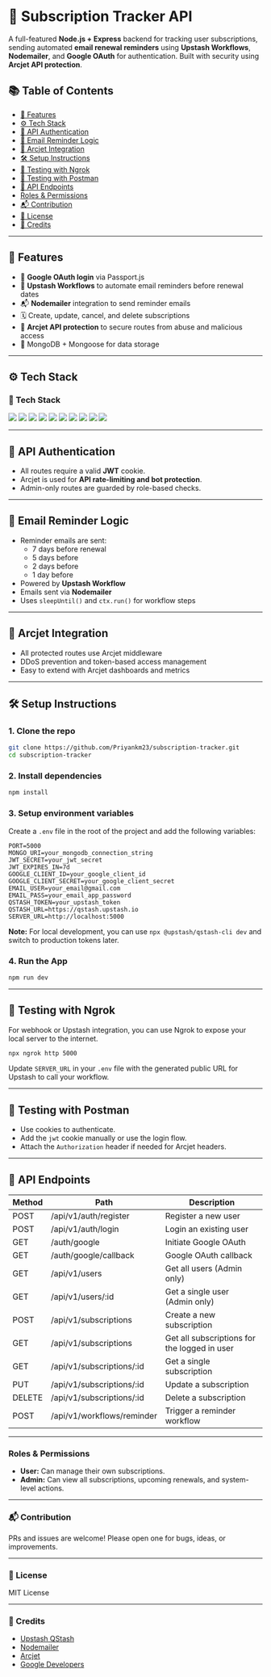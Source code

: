 # 📆 Subscription Tracker API

A full-featured **Node.js + Express** backend for tracking user subscriptions, sending automated **email renewal reminders** using **Upstash Workflows**, **Nodemailer**, and **Google OAuth** for authentication. Built with security using **Arcjet API protection**.

## 📚 Table of Contents

- [🚀 Features](#-features)
- [⚙️ Tech Stack](#️-tech-stack)
- [🔑 API Authentication](#-api-authentication)
- [📨 Email Reminder Logic](#-email-reminder-logic)
- [🔐 Arcjet Integration](#-arcjet-integration)
- [🛠️ Setup Instructions](#️-setup-instructions)
- [📡 Testing with Ngrok](#-testing-with-ngrok)
- [🧪 Testing with Postman](#-testing-with-postman)
- [🔀 API Endpoints](#-api-endpoints)
- [Roles & Permissions](#roles--permissions)
- [📬 Contribution](#-contribution)
- [📄 License](#-license)
- [🧠 Credits](#-credits)

---

## 🚀 Features

- 🔐 **Google OAuth login** via Passport.js
- 🧠 **Upstash Workflows** to automate email reminders before renewal dates
- 📬 **Nodemailer** integration to send reminder emails
- 🗓️ Create, update, cancel, and delete subscriptions
- 👮 **Arcjet API protection** to secure routes from abuse and malicious access
- 🧾 MongoDB + Mongoose for data storage

---

## ⚙️ Tech Stack

### 🧰 Tech Stack

<p align="left">
  <img src="https://img.shields.io/badge/Node.js-339933?style=for-the-badge&logo=node.js&logoColor=white" />
  <img src="https://img.shields.io/badge/Express.js-000000?style=for-the-badge&logo=express&logoColor=white" />
  <img src="https://img.shields.io/badge/MongoDB-4EA94B?style=for-the-badge&logo=mongodb&logoColor=white" />
  <img src="https://img.shields.io/badge/Mongoose-880000?style=for-the-badge&logo=mongoose&logoColor=white" />
  <img src="https://img.shields.io/badge/Nodemailer-yellow?style=for-the-badge&logo=gmail&logoColor=white" />
  <img src="https://img.shields.io/badge/Upstash-00DC82?style=for-the-badge&logo=upstash&logoColor=white" />
  <img src="https://img.shields.io/badge/Passport.js-34E27A?style=for-the-badge&logo=passport&logoColor=black" />
  <img src="https://img.shields.io/badge/Google OAuth-4285F4?style=for-the-badge&logo=google&logoColor=white" />
  <img src="https://img.shields.io/badge/Arcjet-000000?style=for-the-badge&logo=shield&logoColor=white" />
  <img src="https://img.shields.io/badge/Day.js-FF2D20?style=for-the-badge&logo=javascript&logoColor=white" />
</p>

---

## 🔑 API Authentication

- All routes require a valid **JWT** cookie.
- Arcjet is used for **API rate-limiting and bot protection**.
- Admin-only routes are guarded by role-based checks.

---

## 📨 Email Reminder Logic

- Reminder emails are sent:
  - 7 days before renewal
  - 5 days before
  - 2 days before
  - 1 day before
- Powered by **Upstash Workflow**
- Emails sent via **Nodemailer**
- Uses `sleepUntil()` and `ctx.run()` for workflow steps

---

## 🔐 Arcjet Integration

- All protected routes use Arcjet middleware
- DDoS prevention and token-based access management
- Easy to extend with Arcjet dashboards and metrics

---

## 🛠️ Setup Instructions

### 1. Clone the repo

```bash
git clone https://github.com/Priyankm23/subscription-tracker.git
cd subscription-tracker
```

### 2. Install dependencies

```bash
npm install
```

### 3. Setup environment variables

Create a `.env` file in the root of the project and add the following variables:

```
PORT=5000
MONGO_URI=your_mongodb_connection_string
JWT_SECRET=your_jwt_secret
JWT_EXPIRES_IN=7d
GOOGLE_CLIENT_ID=your_google_client_id
GOOGLE_CLIENT_SECRET=your_google_client_secret
EMAIL_USER=your_email@gmail.com
EMAIL_PASS=your_email_app_password
QSTASH_TOKEN=your_upstash_token
QSTASH_URL=https://qstash.upstash.io
SERVER_URL=http://localhost:5000
```

**Note:** For local development, you can use `npx @upstash/qstash-cli dev` and switch to production tokens later.

### 4. Run the App

```bash
npm run dev
```

---

## 📡 Testing with Ngrok

For webhook or Upstash integration, you can use Ngrok to expose your local server to the internet.

```bash
npx ngrok http 5000
```

Update `SERVER_URL` in your `.env` file with the generated public URL for Upstash to call your workflow.

---

## 🧪 Testing with Postman

- Use cookies to authenticate.
- Add the `jwt` cookie manually or use the login flow.
- Attach the `Authorization` header if needed for Arcjet headers.

---

## 🔀 API Endpoints

| Method | Path | Description |
| --- | --- | --- |
| POST | /api/v1/auth/register | Register a new user |
| POST | /api/v1/auth/login | Login an existing user |
| GET | /auth/google | Initiate Google OAuth |
| GET | /auth/google/callback | Google OAuth callback |
| GET | /api/v1/users | Get all users (Admin only) |
| GET | /api/v1/users/:id | Get a single user (Admin only) |
| POST | /api/v1/subscriptions | Create a new subscription |
| GET | /api/v1/subscriptions | Get all subscriptions for the logged in user |
| GET | /api/v1/subscriptions/:id | Get a single subscription |
| PUT | /api/v1/subscriptions/:id | Update a subscription |
| DELETE | /api/v1/subscriptions/:id | Delete a subscription |
| POST | /api/v1/workflows/reminder | Trigger a reminder workflow |

---

### Roles & Permissions

- **User:** Can manage their own subscriptions.
- **Admin:** Can view all subscriptions, upcoming renewals, and system-level actions.

---

### 📬 Contribution

PRs and issues are welcome! Please open one for bugs, ideas, or improvements.

---

### 📄 License

MIT License

---

### 🧠 Credits

- [Upstash QStash](https://upstash.com/qstash)
- [Nodemailer](https://nodemailer.com)
- [Arcjet](https://arcjet.com)
- [Google Developers](https://developers.google.com)
